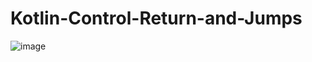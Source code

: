 # Kotlin-Control-Return-and-Jumps
![image](https://user-images.githubusercontent.com/85553852/151113955-c9a93907-146e-4863-81a2-34cc71ad9e7a.png)
